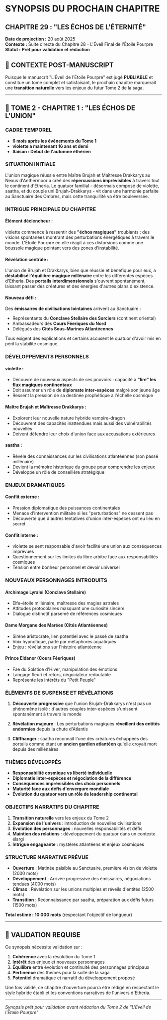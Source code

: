 # SYNOPSIS DU PROCHAIN CHAPITRE
## CHAPITRE 29 : "LES ÉCHOS DE L'ÉTERNITÉ"

**Date de projection :** 20 août 2025  
**Contexte :** Suite directe du Chapitre 28 - L'Éveil Final de l'Étoile Pourpre  
**Statut :** **Prêt pour validation et rédaction**

## 📖 **CONTEXTE POST-MANUSCRIPT**

Puisque le manuscrit "L'Éveil de l'Étoile Pourpre" est jugé **PUBLIABLE** et constitue un tome complet et satisfaisant, le prochain chapitre marquerait une **transition naturelle** vers les enjeux du futur Tome 2 de la saga.

---

## 🌟 **TOME 2 - CHAPITRE 1 : "LES ÉCHOS DE L'UNION"**

### **CADRE TEMPOREL**
- **6 mois après les événements du Tome 1**
- **violette a maintenant 16 ans et demi**
- **Saison : Début de l'automne éthérien**

### **SITUATION INITIALE**

L'union magique réussie entre Maître Brujah et Maîtresse Drakkarys au Nexus d'Aethermoor a créé des **répercussions imprévisibles** à travers tout le continent d'Etheria. Le quatuor familial - désormais composé de violette, saatha, et du couple uni Brujah-Drakkarys - vit dans une harmonie parfaite au Sanctuaire des Ombres, mais cette tranquillité va être bouleversée.

### **INTRIGUE PRINCIPALE DU CHAPITRE**

#### **Élément déclencheur :**
violette commence à ressentir des **"échos magiques"** troublants : des visions spontanées montrant des perturbations énergétiques à travers le monde. L'Étoile Pourpre en elle réagit à ces distorsions comme une boussole magique pointant vers des zones d'instabilité.

#### **Révélation centrale :**
L'union de Brujah et Drakkarys, bien que réussie et bénéfique pour eux, a **déstabilisé l'équilibre magique millénaire** entre les différentes espèces d'Etheria. Des **portails interdimensionnels** s'ouvrent spontanément, laissant passer des créatures et des énergies d'autres plans d'existence.

#### **Nouveau défi :**
Des **émissaires de civilisations lointaines** arrivent au Sanctuaire : 
- Représentants du **Conclave Stellaire des Sorciers** (continent oriental)
- Ambassadeurs des **Cours Féeriques du Nord**
- Délégués des **Cités Sous-Marines Atlantéennes**

Tous exigent des explications et certains accusent le quatuor d'avoir mis en péril la stabilité cosmique.

### **DÉVELOPPEMENTS PERSONNELS**

#### **violette :**
- Découvre de nouveaux aspects de ses pouvoirs : capacité à **"lire" les flux magiques continentaux**
- Doit assumer un rôle de **diplomate inter-espèces** malgré son jeune âge
- Ressent la pression de sa destinée prophétique à l'échelle cosmique

#### **Maître Brujah et Maîtresse Drakkarys :**
- Explorent leur nouvelle nature hybride vampire-dragon
- Découvrent des capacités inattendues mais aussi des vulnérabilités nouvelles
- Doivent défendre leur choix d'union face aux accusations extérieures

#### **saatha :**
- Révèle des connaissances sur les civilisations atlantéennes (son passé millénaire)
- Devient la mémoire historique du groupe pour comprendre les enjeux
- Développe un rôle de conseillère stratégique

### **ENJEUX DRAMATIQUES**

#### **Conflit externe :**
- Pression diplomatique des puissances continentales
- Menace d'intervention militaire si les "perturbations" ne cessent pas
- Découverte que d'autres tentatives d'union inter-espèces ont eu lieu en secret

#### **Conflit interne :**
- violette se sent responsable d'avoir facilité une union aux conséquences imprévues
- Questionnement sur les limites du libre arbitre face aux responsabilités cosmiques
- Tension entre bonheur personnel et devoir universel

### **NOUVEAUX PERSONNAGES INTRODUITS**

#### **Archimage Lyralei** (Conclave Stellaire)
- Elfe-étoile millénaire, maîtresse des magies astrales
- Attitudes protocolaires masquant une curiosité sincère
- Dialogue distinctif parsemé de références cosmiques

#### **Dame Morgane des Marées** (Cités Atlantéennes) 
- Sirène aristocrate, lien potentiel avec le passé de saatha
- Voix hypnotique, parle par métaphores aquatiques
- Enjeu : révélations sur l'histoire atlantéenne

#### **Prince Eldanor** (Cours Féeriques)
- Fae du Solstice d'Hiver, manipulation des émotions
- Langage fleuri et retors, négociateur redoutable
- Représente les intérêts du "Petit Peuple"

### **ÉLÉMENTS DE SUSPENSE ET RÉVÉLATIONS**

1. **Découverte progressive** que l'union Brujah-Drakkarys n'est pas un phénomène isolé : d'autres couples inter-espèces s'unissent spontanément à travers le monde

2. **Révélation majeure** : Les perturbations magiques **réveillent des entités endormies** depuis la chute d'Atlantis

3. **Cliffhanger** : saatha reconnaît l'une des créatures échappées des portails comme étant un **ancien gardien atlantéen** qu'elle croyait mort depuis des millénaires

### **THÈMES DÉVELOPPÉS**

- **Responsabilité cosmique vs liberté individuelle**
- **Diplomatie inter-espèces et négociation de la différence**
- **Conséquences imprévisibles des choix personnels**
- **Maturité face aux défis d'envergure mondiale**
- **Évolution du quatuor vers un rôle de leadership continental**

### **OBJECTIFS NARRATIFS DU CHAPITRE**

1. **Transition naturelle** vers les enjeux du Tome 2
2. **Expansion de l'univers** : introduction de nouvelles civilisations
3. **Évolution des personnages** : nouvelles responsabilités et défis
4. **Maintien des relations** : développement du quatuor dans un contexte élargi
5. **Intrigue engageante** : mystères atlantéens et enjeux cosmiques

### **STRUCTURE NARRATIVE PRÉVUE**

- **Ouverture** : Matinée paisible au Sanctuaire, première vision de violette (2000 mots)
- **Développement** : Arrivée progressive des émissaires, négociations tendues (4000 mots)
- **Climax** : Révélation sur les unions multiples et réveils d'entités (2500 mots)
- **Transition** : Reconnaissance par saatha, préparation aux défis futurs (1500 mots)

**Total estimé : 10 000 mots** (respectant l'objectif de longueur)

---

## 🎯 **VALIDATION REQUISE**

Ce synopsis nécessite validation sur :

1. **Cohérence** avec la résolution du Tome 1
2. **Intérêt** des enjeux et nouveaux personnages
3. **Équilibre** entre évolution et continuité des personnages principaux
4. **Pertinence** des thèmes pour la suite de la saga
5. **Potentiel** dramatique et narratif du développement proposé

Une fois validé, ce chapitre d'ouverture pourra être rédigé en respectant le style hybride établi et les conventions narratives de l'univers d'Etheria.

---

*Synopsis prêt pour validation avant rédaction du Tome 2 de "L'Éveil de l'Étoile Pourpre"*
